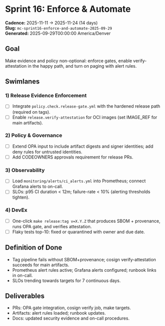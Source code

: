 # Sprint 16: Enforce & Automate

**Cadence:** 2025-11-11 → 2025-11-24 (14 days)  
**Slug:** `mc-sprint16-enforce-and-automate-2025-09-29`  
**Generated:** 2025-09-29T00:00:00 America/Denver

## Goal

Make evidence and policy non-optional: enforce gates, enable verify-attestation in the happy path, and turn on paging with alert rules.

## Swimlanes

### 1) Release Evidence Enforcement

- [ ] Integrate `policy.check.release-gate.yml` with the hardened release path (required on tags).
- [ ] Enable `release.verify-attestation` for OCI images (set IMAGE_REF for main artifacts).

### 2) Policy & Governance

- [ ] Extend OPA input to include artifact digests and signer identities; add deny rules for untrusted identities.
- [ ] Add CODEOWNERS approvals requirement for release PRs.

### 3) Observability

- [ ] Load `monitoring/alerts/ci_alerts.yml` into Prometheus; connect Grafana alerts to on-call.
- [ ] SLOs: p95 CI duration < 12m; failure-rate < 10% (alerting thresholds tighten).

### 4) DevEx

- [ ] One-click `make release:tag v=X.Y.Z` that produces SBOM + provenance, runs OPA gate, and verifies attestation.
- [ ] Flaky tests top-10: fixed or quarantined with owner and due date.

## Definition of Done

- Tag pipeline fails without SBOM+provenance; cosign verify-attestation succeeds for main artifacts.
- Prometheus alert rules active; Grafana alerts configured; runbook links in on-call.
- SLOs trending towards targets for 7 continuous days.

## Deliverables

- PRs: OPA gate integration, cosign verify job, make targets.
- Artifacts: alert rules loaded; runbook updates.
- Docs: updated security evidence and on-call procedures.
